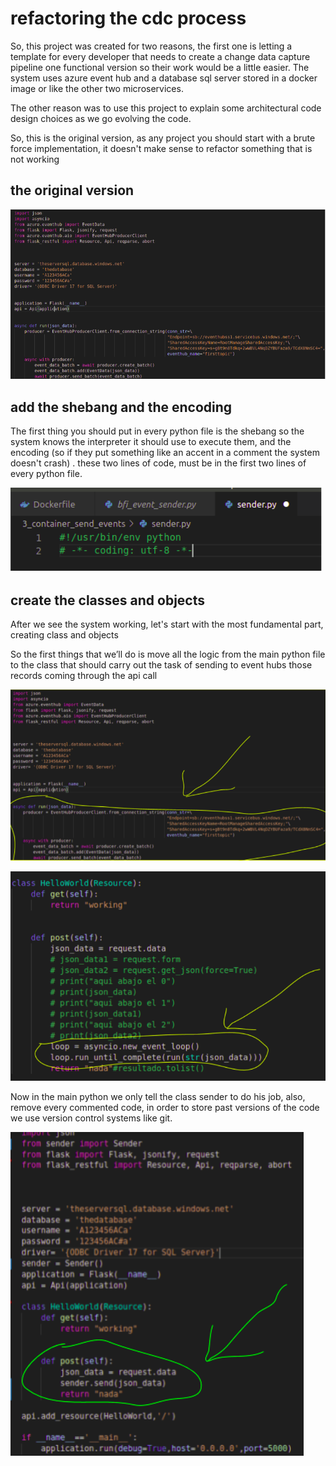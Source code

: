 # refactoring the cdc process

So, this project was created for two reasons, the first one is letting a template for every developer that needs to create a change data capture pipeline one functional version so their work would be a little easier. The system uses azure event hub and a database sql server stored in a docker image or like the other two  microservices.

The other reason was to use this project to explain some architectural code design choices as we go evolving the code.

So, this is the original version, as any project you should start with a brute force implementation, it doesn't make sense to refactor something that is not working

## the original version

![Image](img/originalVersion.png "original version command image")


## add the shebang and the encoding

The first thing you should put in every python file is the shebang so the system knows the interpreter it should use to execute them, and the encoding (so if they put something like an accent in a comment the system doesn't crash) . these two lines of code, must be in the first two lines of every python file.

![Image](img/sheBangEncoding.png "shebang encoding command image")

## create the classes and objects

After we see the system working, let's start with the most fundamental part, creating class and objects

So the first things that we’ll do is move all the logic from the main python file to the class that should carry out the task of sending to event hubs those records coming through the api call


![Image](img/sequentialCode_1.png "sequential Code_1 command image")

![Image](img/sequentialCode_2.png "sequential Code_2 command image")

Now in the main python we only tell the class sender to do his job, also, remove every commented code, in order to store past versions of the code we use version control systems like git.

![Image](img/addedClass.png "added the class and object command image")

